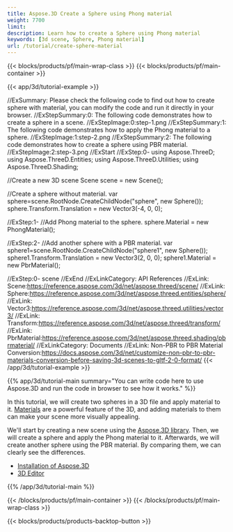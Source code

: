 ```yaml
---
title: Aspose.3D Create a Sphere using Phong material
weight: 7700
limit: 
description: Learn how to create a Sphere using Phong material
keywords: [3d scene, Sphere, Phong material]
url: /tutorial/create-sphere-material
---
```


{{< blocks/products/pf/main-wrap-class >}}
{{< blocks/products/pf/main-container >}}

{{< app/3d/tutorial-example >}}


//ExSummary: Please check the following code to find out how to create sphere with material, you can modify the code and run it directly in your browser.
//ExStepSummary:0: The following code demonstrates how to create a sphere in a scene.
//ExStepImage:0:step-1.png
//ExStepSummary:1: The following code demonstrates how to apply the Phong material to a sphere.
//ExStepImage:1:step-2.png
//ExStepSummary:2: The following code demonstrates how to create a sphere using PBR material.
//ExStepImage:2:step-3.png
//ExStart
//ExStep:0-
using Aspose.ThreeD;
using Aspose.ThreeD.Entities;
using Aspose.ThreeD.Utilities;
using Aspose.ThreeD.Shading;

//Create a new 3D scene
Scene scene = new Scene();

//Create a sphere without material.
var sphere=scene.RootNode.CreateChildNode("sphere", new Sphere());
sphere.Transform.Translation = new Vector3(-4, 0, 0);

//ExStep:1-
//Add Phong material to the sphere.
sphere.Material = new PhongMaterial();

//ExStep:2-
//Add another sphere with a PBR material.
var sphere1=scene.RootNode.CreateChildNode("sphere1", new Sphere());
sphere1.Transform.Translation = new Vector3(2, 0, 0);
sphere1.Material = new PbrMaterial();

//ExStep:0-
scene
//ExEnd
//ExLinkCategory: API References
//ExLink: Scene:https://reference.aspose.com/3d/net/aspose.threed/scene/
//ExLink: Sphere:https://reference.aspose.com/3d/net/aspose.threed.entities/sphere/
//ExLink: Vector3:https://reference.aspose.com/3d/net/aspose.threed.utilities/vector3/
//ExLink: Transform:https://reference.aspose.com/3d/net/aspose.threed/transform/
//ExLink: PbrMaterial:https://reference.aspose.com/3d/net/aspose.threed.shading/pbrmaterial/
//ExLinkCategory: Documents
//ExLink: Non-PBR to PBR Material Conversion:https://docs.aspose.com/3d/net/customize-non-pbr-to-pbr-materials-conversion-before-saving-3d-scenes-to-gltf-2-0-format/
{{< /app/3d/tutorial-example >}}

{{% app/3d/tutorial-main summary="You can write code here to use Aspose.3D and run the code in browser to see how it works." %}}

In this tutorial, we will create two spheres in a 3D file and apply material to it. <a href="https://reference.aspose.com/3d/net/aspose.threed.shading/">Materials</a> are a powerful feature of the 3D, and adding materials to them can make your scene more visually appealing.

We'll start by creating a new scene using the <a href="https://www.nuget.org/packages/Aspose.3D">Aspose.3D library</a>. Then, we will create a sphere and apply the Phong material to it. Afterwards, we will create another sphere using the PBR material. By comparing them, we can clearly see the differences.

* [Installation of Aspose.3D](https://docs.aspose.com/3d/net/installation/)
* [3D Editor](https://products.aspose.app/3d/editor/)


{{% /app/3d/tutorial-main %}}

{{< /blocks/products/pf/main-container >}}
{{< /blocks/products/pf/main-wrap-class >}}

{{< blocks/products/products-backtop-button >}}

